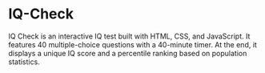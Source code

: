 # IQ-Check
IQ Check is an interactive IQ test built with HTML, CSS, and JavaScript. It features 40 multiple-choice questions with a 40-minute timer. At the end, it displays a unique IQ score and a percentile ranking based on population statistics.  
